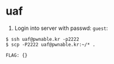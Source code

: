 # uaf

1. Login into server with passwd: `guest`:
```
$ ssh uaf@pwnable.kr -p2222
$ scp -P2222 uaf@pwnable.kr:~/* .
```


```
FLAG: {}
```